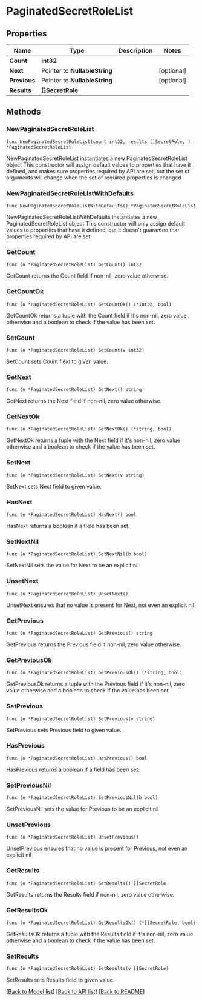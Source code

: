 # PaginatedSecretRoleList

## Properties

Name | Type | Description | Notes
------------ | ------------- | ------------- | -------------
**Count** | **int32** |  | 
**Next** | Pointer to **NullableString** |  | [optional] 
**Previous** | Pointer to **NullableString** |  | [optional] 
**Results** | [**[]SecretRole**](SecretRole.md) |  | 

## Methods

### NewPaginatedSecretRoleList

`func NewPaginatedSecretRoleList(count int32, results []SecretRole, ) *PaginatedSecretRoleList`

NewPaginatedSecretRoleList instantiates a new PaginatedSecretRoleList object
This constructor will assign default values to properties that have it defined,
and makes sure properties required by API are set, but the set of arguments
will change when the set of required properties is changed

### NewPaginatedSecretRoleListWithDefaults

`func NewPaginatedSecretRoleListWithDefaults() *PaginatedSecretRoleList`

NewPaginatedSecretRoleListWithDefaults instantiates a new PaginatedSecretRoleList object
This constructor will only assign default values to properties that have it defined,
but it doesn't guarantee that properties required by API are set

### GetCount

`func (o *PaginatedSecretRoleList) GetCount() int32`

GetCount returns the Count field if non-nil, zero value otherwise.

### GetCountOk

`func (o *PaginatedSecretRoleList) GetCountOk() (*int32, bool)`

GetCountOk returns a tuple with the Count field if it's non-nil, zero value otherwise
and a boolean to check if the value has been set.

### SetCount

`func (o *PaginatedSecretRoleList) SetCount(v int32)`

SetCount sets Count field to given value.


### GetNext

`func (o *PaginatedSecretRoleList) GetNext() string`

GetNext returns the Next field if non-nil, zero value otherwise.

### GetNextOk

`func (o *PaginatedSecretRoleList) GetNextOk() (*string, bool)`

GetNextOk returns a tuple with the Next field if it's non-nil, zero value otherwise
and a boolean to check if the value has been set.

### SetNext

`func (o *PaginatedSecretRoleList) SetNext(v string)`

SetNext sets Next field to given value.

### HasNext

`func (o *PaginatedSecretRoleList) HasNext() bool`

HasNext returns a boolean if a field has been set.

### SetNextNil

`func (o *PaginatedSecretRoleList) SetNextNil(b bool)`

 SetNextNil sets the value for Next to be an explicit nil

### UnsetNext
`func (o *PaginatedSecretRoleList) UnsetNext()`

UnsetNext ensures that no value is present for Next, not even an explicit nil
### GetPrevious

`func (o *PaginatedSecretRoleList) GetPrevious() string`

GetPrevious returns the Previous field if non-nil, zero value otherwise.

### GetPreviousOk

`func (o *PaginatedSecretRoleList) GetPreviousOk() (*string, bool)`

GetPreviousOk returns a tuple with the Previous field if it's non-nil, zero value otherwise
and a boolean to check if the value has been set.

### SetPrevious

`func (o *PaginatedSecretRoleList) SetPrevious(v string)`

SetPrevious sets Previous field to given value.

### HasPrevious

`func (o *PaginatedSecretRoleList) HasPrevious() bool`

HasPrevious returns a boolean if a field has been set.

### SetPreviousNil

`func (o *PaginatedSecretRoleList) SetPreviousNil(b bool)`

 SetPreviousNil sets the value for Previous to be an explicit nil

### UnsetPrevious
`func (o *PaginatedSecretRoleList) UnsetPrevious()`

UnsetPrevious ensures that no value is present for Previous, not even an explicit nil
### GetResults

`func (o *PaginatedSecretRoleList) GetResults() []SecretRole`

GetResults returns the Results field if non-nil, zero value otherwise.

### GetResultsOk

`func (o *PaginatedSecretRoleList) GetResultsOk() (*[]SecretRole, bool)`

GetResultsOk returns a tuple with the Results field if it's non-nil, zero value otherwise
and a boolean to check if the value has been set.

### SetResults

`func (o *PaginatedSecretRoleList) SetResults(v []SecretRole)`

SetResults sets Results field to given value.



[[Back to Model list]](../README.md#documentation-for-models) [[Back to API list]](../README.md#documentation-for-api-endpoints) [[Back to README]](../README.md)


